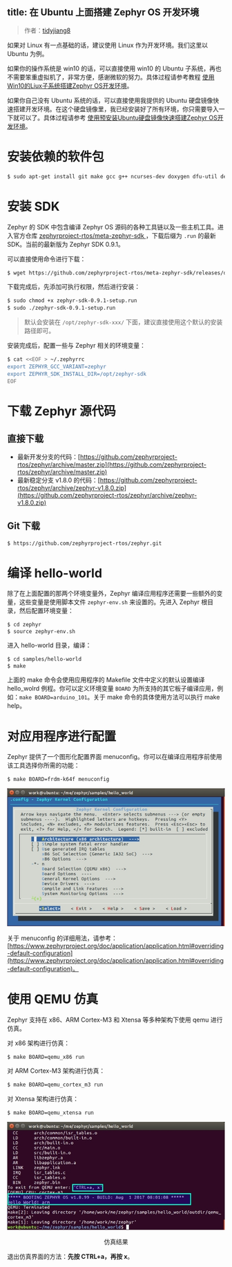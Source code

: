 title: 在 Ubuntu 上面搭建 Zephyr OS 开发环境
---

> 作者：[tidyjiang8](http://github.com/tidyjiang8/)

如果对 Linux 有一点基础的话，建议使用 Linux 作为开发环境。我们这里以 Ubuntu 为例。

如果你的操作系统是 win10 的话，可以直接使用 win10 的 Ubuntu 子系统，再也不需要笨重虚拟机了，非常方便，感谢微软的努力。具体过程请参考教程 [使用Win10的Liux子系统搭建Zephyr OS开发环境](win10-wsl.html)。

如果你自己没有 Ubuntu 系统的话，可以直接使用我提供的 Ubuntu 硬盘镜像快速搭建开发环境。在这个硬盘镜像里，我已经安装好了所有环境，你只需要导入一下就可以了。具体过程请参考 [使用预安装Ubuntu硬盘镜像快速搭建Zephyr OS开发环境](pre-install.html)。

# 安装依赖的软件包

```bash
$ sudo apt-get install git make gcc g++ ncurses-dev doxygen dfu-util device-tree-compiler python-pip3
```

# 安装 SDK

Zephyr 的 SDK 中包含编译 Zephyr OS 源码的各种工具链以及一些主机工具。进入官方仓库 [zephyrproject-rtos/meta-zephyr-sdk
](https://github.com/zephyrproject-rtos/meta-zephyr-sdk/releases)，下载后缀为 `.run` 的最新 SDK。当前的最新版为 Zephyr SDK 0.9.1。

可以直接使用命令进行下载：
```bash
$ wget https://github.com/zephyrproject-rtos/meta-zephyr-sdk/releases/download/0.9.1/zephyr-sdk-0.9.1-setup.run
```

下载完成后，先添加可执行权限，然后进行安装：
```bash
$ sudo chmod +x zephyr-sdk-0.9.1-setup.run
$ sudo ./zephyr-sdk-0.9.1-setup.run
```

> 默认会安装在 `/opt/zephyr-sdk-xxx/` 下面，建议直接使用这个默认的安装路径即可。

安装完成后，配置一些与 Zephyr 相关的环境变量：
```bash
$ cat <<EOF > ~/.zephyrrc
export ZEPHYR_GCC_VARIANT=zephyr
export ZEPHYR_SDK_INSTALL_DIR=/opt/zephyr-sdk
EOF
```

# 下载 Zephyr 源代码

## 直接下载

- 最新开发分支的代码：[https://github.com/zephyrproject-rtos/zephyr/archive/master.zip](https://github.com/zephyrproject-rtos/zephyr/archive/master.zip)
- 最新稳定分支 v1.8.0 的代码：[https://github.com/zephyrproject-rtos/zephyr/archive/zephyr-v1.8.0.zip](https://github.com/zephyrproject-rtos/zephyr/archive/zephyr-v1.8.0.zip)

## Git 下载

```bash
$ https://github.com/zephyrproject-rtos/zephyr.git
```

# 编译 hello-world

除了在上面配置的那两个环境变量外，Zephyr 编译应用程序还需要一些额外的变量，这些变量是使用脚本文件 `zephyr-env.sh` 来设置的。先进入 Zephyr 根目录，然后配置环境变量：
```
$ cd zephyr
$ source zephyr-env.sh
```

进入 hello-world 目录，编译：
```
$ cd samples/hello-world
$ make
```

上面的 make 命令会使用应用程序的 Makefile 文件中定义的默认设置编译 hello_wolrd 例程。你可以定义环境变量 `BOARD` 为所支持的其它板子编译应用，例如：`make BOARD=arduino_101`。关于 make 命令的具体使用方法可以执行 make help。

# 对应用程序进行配置

Zephyr 提供了一个图形化配置界面 menuconfig。你可以在编译应用程序前使用该工具选择你所需的功能：
```
$ make BOARD=frdm-k64f menuconfig
```

<center>

![](ubuntu/menuconfig.jpg)

</center>

关于 menuconfig 的详细用法，请参考：[https://www.zephyrproject.org/doc/application/application.html#overriding-default-configuration](https://www.zephyrproject.org/doc/application/application.html#overriding-default-configuration)。

# 使用 QEMU 仿真

Zephyr 支持在 x86、ARM Cortex-M3 和 Xtensa 等多种架构下使用 qemu 进行仿真。

对 x86 架构进行仿真：
```bash
$ make BOARD=qemu_x86 run
```

对 ARM Cortex-M3 架构进行仿真：
```bash
$ make BOARD=qemu_cortex_m3 run
```

对 Xtensa 架构进行仿真：
```
$ make BOARD=qemu_xtensa run
```


<center>

![](ubuntu/qemu.jpg)

仿真结果

</center>

退出仿真界面的方法：**先按 CTRL+a，再按 x**。

